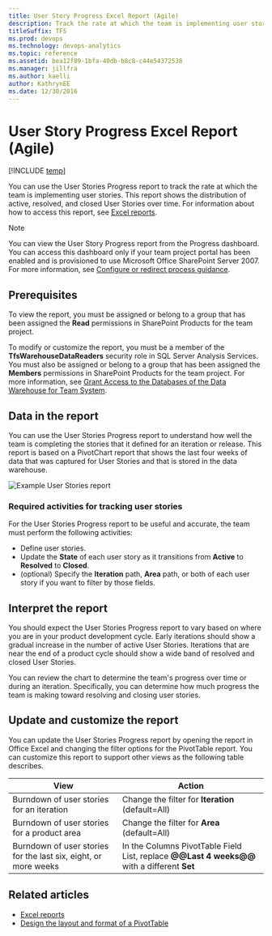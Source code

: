 ```yaml
---
title: User Story Progress Excel Report (Agile) 
description: Track the rate at which the team is implementing user stories.
titleSuffix: TFS
ms.prod: devops
ms.technology: devops-analytics
ms.topic: reference
ms.assetid: bea12f89-1bfa-40db-b8c8-c44e54372538
ms.manager: jillfra
ms.author: kaelliauthor: KathrynEE
ms.date: 12/30/2016
---
```


# User Story Progress Excel Report (Agile)

[!INCLUDE [temp](../_shared/tfs-sharepoint-version.md)]

You can use the User Stories Progress report to track the rate at which the team is implementing user stories. This report shows the distribution of active, resolved, and closed User Stories over time. For information about how to access this report, see [Excel reports](excel-reports.md).  
  
> [!NOTE]
>  You can view the User Story Progress report from the Progress dashboard. You can access this dashboard only if your team project portal has been enabled and is provisioned to use Microsoft Office SharePoint Server 2007. For more information, see [Configure or redirect process guidance](../sharepoint-dashboards/configure-or-redirect-process-guidance.md).  
  
## Prerequisites  
  
 To view the report, you must be assigned or belong to a group that has been assigned the **Read** permissions in SharePoint Products for the team project.  
  
 To modify or customize the report, you must be a member of the **TfsWarehouseDataReaders** security role in SQL Server Analysis Services. You must also be assigned or belong to a group that has been assigned the **Members** permissions in SharePoint Products for the team project. For more information, see [Grant Access to the Databases of the Data Warehouse for Team System](../admin/grant-permissions-to-reports.md).  
  

<a name="Data"></a>

## Data in the report  

You can use the User Stories Progress report to understand how well the team is completing the stories that it defined for an iteration or release. This report is based on a PivotChart report that shows the last four weeks of data that was captured for User Stories and that is stored in the data warehouse.  
  
![Example User Stories report](_img/procguid_excelreport.png "ProcGuid_ExcelReport")  
  
### Required activities for tracking user stories  

For the User Stories Progress report to be useful and accurate, the team must perform the following activities:  
  
-   Define user stories.  
-   Update the **State** of each user story as it transitions from **Active** to **Resolved** to **Closed**.  
-   (optional) Specify the **Iteration** path, **Area** path, or both of each user story if you want to filter by those fields.  
  
<a name="Interpreting"></a> 

## Interpret the report 

You should expect the User Stories Progress report to vary based on where you are in your product development cycle. Early iterations should show a gradual increase in the number of active User Stories. Iterations that are near the end of a product cycle should show a wide band of resolved and closed User Stories.  
  
You can review the chart to determine the team's progress over time or during an iteration. Specifically, you can determine how much progress the team is making  toward resolving and closing user stories.  
  
<a name="Updating"></a> 

## Update and customize the report  

You can update the User Stories Progress report by opening the report in Office Excel and changing the filter options for the PivotTable report. You can customize this report to support other views as the following table describes.  
  
|View|Action|  
|----------|------------|  
|Burndown of user stories for an iteration|Change the filter for **Iteration** (default=All)|  
|Burndown of user stories for a product area|Change the filter for **Area** (default=All)|  
|Burndown of user stories for the last six, eight, or more weeks|In the Columns PivotTable Field List, replace **@@Last 4 weeks@@** with a different **Set**|  
  

## Related articles

- [Excel reports](excel-reports.md)
- [Design the layout and format of a PivotTable](https://support.office.com/article/design-the-layout-and-format-of-a-pivottable-a9600265-95bf-4900-868e-641133c05a80) 
